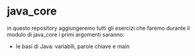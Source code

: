 # java_core

in questo repository aggiungeremo tutti gli esercizi che faremo durante il modulo di java_core
i primi argomenti saranno:
* le basi di Java: variabili, parole chiave e main
